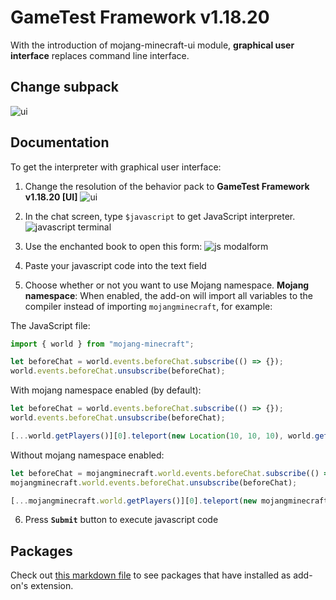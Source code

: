 # GameTest Framework v1.18.20

With the introduction of mojang-minecraft-ui module, **graphical user interface** replaces command line interface.

## Change subpack

![ui](https://media.discordapp.net/attachments/867015810312962063/963403438182531092/unknown.png)

## Documentation

To get the interpreter with graphical user interface:

1. Change the resolution of the behavior pack to **GameTest Framework v1.18.20 [UI]**
![ui](https://media.discordapp.net/attachments/867015810312962063/963403438182531092/unknown.png)

2. In the chat screen, type `$javascript` to get JavaScript interpreter.
![javascript terminal](https://media.discordapp.net/attachments/867015810312962063/963408197115318324/unknown.png)

3. Use the enchanted book to open this form:
![js modalform](https://media.discordapp.net/attachments/867015810312962063/963408361041313822/unknown.png)

4. Paste your javascript code into the text field

5. Choose whether or not you want to use Mojang namespace.
**Mojang namespace**: When enabled, the add-on will import all variables to the compiler instead of importing `mojangminecraft`, for example:

The JavaScript file:
```js
import { world } from "mojang-minecraft";

let beforeChat = world.events.beforeChat.subscribe(() => {});
world.events.beforeChat.unsubscribe(beforeChat);
```

With mojang namespace enabled (by default):
```js
let beforeChat = world.events.beforeChat.subscribe(() => {});
world.events.beforeChat.unsubscribe(beforeChat);

[...world.getPlayers()][0].teleport(new Location(10, 10, 10), world.getDimension("overworld"), 10, 50)
```

Without mojang namespace enabled:
```js
let beforeChat = mojangminecraft.world.events.beforeChat.subscribe(() => {});
mojangminecraft.world.events.beforeChat.unsubscribe(beforeChat);

[...mojangminecraft.world.getPlayers()][0].teleport(new mojangminecraft.Location(10, 10, 10), mojangminecraft.world.getDimension("overworld"), 10, 50)
```

6. Press **`Submit`** button to execute javascript code

## Packages

Check out [this markdown file](./packages.md) to see packages that have installed as add-on's extension.